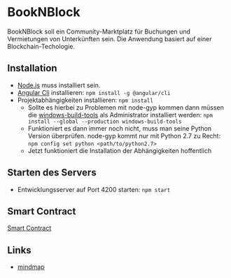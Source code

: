 # BookNBlock

BookNBlock soll ein Community-Marktplatz für Buchungen und Vermietungen von Unterkünften sein. Die Anwendung basiert auf einer Blockchain-Techologie.

## Installation
* [Node.js](https://nodejs.org/en/ "") muss installiert sein.
* [Angular Cli](https://cli.angular.io/ "") installieren: `npm install -g @angular/cli`
* Projektabhängigkeiten installieren: `npm install`
  * Sollte es hierbei zu Problemen mit node-gyp kommen dann müssen die [windows-build-tools](https://github.com/felixrieseberg/windows-build-tools "") als Administrator installiert werden: `npm install --global --production windows-build-tools`
  * Funktioniert es dann immer noch nicht, muss man seine Python Version überprüfen. node-gyp kommt nur mit Python 2.7 zu Recht: `npm config set python <path/to/python2.7>`
  * Jetzt funktioniert die Installation der Abhängigkeiten hoffentlich

## Starten des Servers
* Entwicklungsserver auf Port 4200 starten: `npm start`


## Smart Contract 
[Smart Contract](./doc/smartContract.md "")

## Links
- [mindmap](https://www.mindmeister.com/1074151893?t=uMmi6XTWvi)
